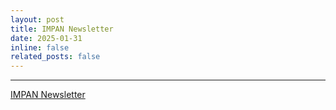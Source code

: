 ```yaml
---
layout: post
title: IMPAN Newsletter
date: 2025-01-31
inline: false
related_posts: false
---
```


***

<a href="https://www.impan.pl/nr_2024_www_1.pdf">IMPAN Newsletter</a>
